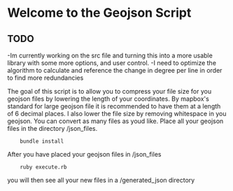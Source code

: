 # Welcome to the Geojson Script

## TODO
-Im currently working on the src file and turning this into a more usable library with some more options, and user control.
-I need to optimize the algorithm to calculate and reference the change in degree per line in order to find more redundancies

The goal of this script is to allow you to compress your file size for you geojson files by 
lowering the length of your coordinates. By mapbox's standard for large geojson file it
is recommended to have them at a length of 6 decimal places. I also lower the 
file size by removing whitespace in you geojson. You can convert as many files as youd like.
Place all your geojson files in the directory /json_files.

```
    bundle install
```

After you have placed your geojson files in /json_files

```
    ruby execute.rb
```


you will then see all your new files in a /generated_json directory


